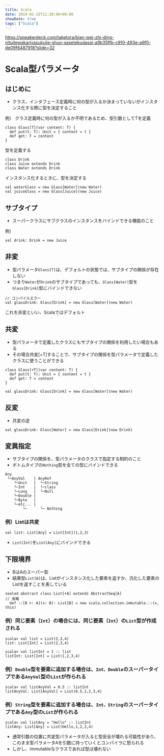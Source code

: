 ```yaml
---
title: Scala
date: 2019-02-25T12:30:00+09:00
showDate: true
tags: ["Scala"]
---
```


https://speakerdeck.com/taketora/bian-wei-zhi-ding-nituitewakariyasukujie-shuo-sasetekudasai-a9b35ffb-c910-493e-a9f0-de09f6487918?slide=32

# Scala型パラメータ
## はじめに
- クラス、インタフェース定義時に何の型が入るか決まっていないがインスタンス化する際に型を決定すること

例） クラス定義時に何の型が入るか不明であるため、型引数としてTを定義
```
class Glass[T](var content: T) {
  def put(t: T): Unit = { content = t }
  def get: T = content
}
```

型を定義する
```
class Drink
class Juice extends Drink
class Water extends Drink
```

インスタンス化するときに、型を決定する
```
val waterGlass = new Glass[Water](new Water)
val juiceGlass = new Glass[Juice](new Juice)
```

## サブタイプ
- スーパークラスにサブクラスのインスタンスをバインドできる機能のこと

例）
```
val drink: Drink = new Juice
```

## 非変
- 型パラメータ`Glass[T]`は、デフォルトの状態では、サブタイプの関係が存在しない
- つまり`Water`が`Drink`のサブタイプであっても、`Glass[Water]`型を`Glass[Drink]`型にバインドできない

```
// コンパイルエラー
val glassDrink: Glass[Drink] = new Glass[Water](new Water)
```

これを非変といい、Scalaではデフォルト

## 共変
- 型パラメータで定義したクラスにもサブタイプの関係を利用したい場合もある
- その場合共変[+T]することで、サブタイプの関係を型パラメータで定義したクラスに使うことができる

```
class Glass[+T](var content: T) {
  def put(t: T): Unit = { content = t }
  def get: T = content
}
```

```
val glassDrink: Glass[Drink] = new Glass[Water](new Water)
```

## 反変
- 共変の逆

```
val glassDrink: Glass[Water] = new Glass[Drink](new Drink)
```

## 変異指定
- サブタイプの関係を、型パラメータのクラスで指定する制約のこと
- ボトムタイプの`Nothing`型を全ての型にバインドできる
```
Any
 └─AnyVal    | AnyRef
    └─Unit   |  └─String
    └─Int    |  └─class
    └─Long   |  └─Null
    └─Double |
    └─Byte   |
    └─etc... |
        └─      └─ Nothing
```

### 例）Listは共変
```
val list: List[Any] = List[Int](1,2,3)
```
- `List[Int]`を`List[Any]`にバインドできる

## 下限境界
- BはAのスーパー型
- 結果型`List[B]`は、Listがインスタンス化した要素を返すか、汎化した要素のListを返すことを表している

```
sealed abstract class List[+A] extends AbstractSeq[A]
// 省略
  def ::[B >: A](x: B): List[B] = new scala.collection.immutable.::(x, this)
```

### 例）同じ要素（`Int`）の場合には、同じ要素（`Int`）の`List`型が作成される
```
scala> val list = List(2,3,4)
list: List[Int] = List(2,3,4)

scala> val listInt = 1 :: list
listInt: List[Int] = List(1,2,3,4)
```

### 例）`Double`型を要素に追加する場合は、`Int、Double`のスーパータイプである`AnyVal`型の`List`が作られる
```
scala> val listAnyVal = 0.5 :: listInt
listAnyVal: List[AnyVal] = List(0.5,1,2,3,4)
```

### 例）`String`型を要素に追加する場合は、`Int、String`のスーパータイプである`Any`型の`List`が作られる
```
scala> val listAny = "Hello" :: listInt
listAny: List[Any] = List(Hello,1,2,3,4)
```

- 通常引数の位置に共変型パラメータが入ると型安全が壊れる可能性があり、このまま型パラメータAを引数に持っていくとコンパイラに怒られる
- しかし、immutableなクラスであれば型は壊れない

